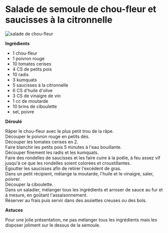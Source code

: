 # Salade de semoule de chou-fleur et saucisses à la citronnelle

![salade de chou-fleur](https://github.com/bndct-lmbrt/mes-recettes/blob/master/medias/semoule-chouFleur.jpg)

**Ingrédients**  

* 1 chou-fleur
* 1 poivron rouge
* 10 tomates cerises
* 4 CS de petits pois
* 10 radis
* 3 kumquats
* 5 saucisses à la citronnelle
* 6 CS d'huile d'olive
* 3 CS de vinaigre de vin
* 1 cc de moutarde
* 10 brins de ciboulette
* sel, poivre

**Déroulé**  

Râper le chou-fleur avec le plus petit trou de la râpe.  
Découper le poivron rouge en petits dés.  
Découper les tomates cerises en 2.  
Faire blanchir les petits pois 5 minutes à l'eau bouillante.  
Découper finement les radis et les kumquats.  
Faire des rondelles de saucisses et les faire cuire à la poêle, à feu assez vif jusqu'à ce que les rondelles soient colorées et croustillantes.  
Égoutter les saucisses afin de retirer l'excédent de gras.  
Dans un petit récipient, mélange la moutarde, l'huile et le vinaigre, saler, poivrer.  
Découper la ciboulette.  
Dans un saladier, mélanger tous les ingrédients et arroser de sauce au fur et à mesure, en goûtant l'assaisonnement.  
Réserver au frais puis servir dans des assiettes creuses ou des bols.  

**Astuces**

Pour une jolie présentation, ne pas mélanger tous les ingrédients mais les disposer joliment sur le dessus de la semoule.  